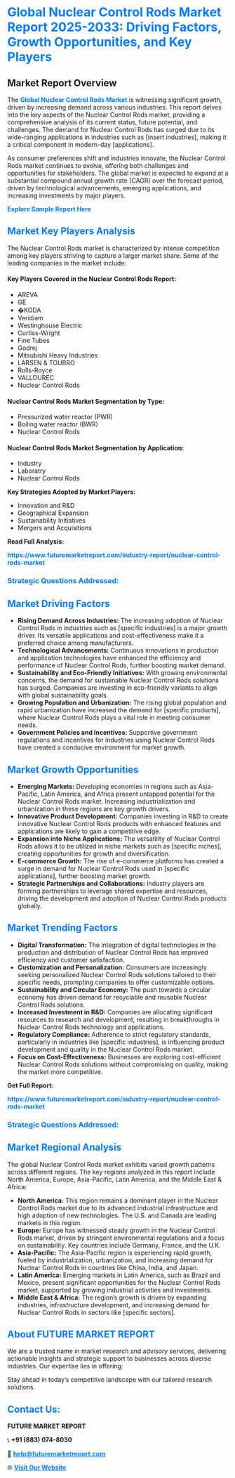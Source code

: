 <h1 style="color: #007BFF;">Global Nuclear Control Rods Market Report 2025-2033: Driving Factors, Growth Opportunities, and Key Players</h1>

<section id="overview">
<h2>Market Report Overview</h2>
<p>The <a href="https://www.futuremarketreport.com/industry-report/nuclear-control-rods-market" style="color: #007BFF; text-decoration: none;"><strong>Global Nuclear Control Rods Market</strong></a> is witnessing significant growth, driven by increasing demand across various industries. This report delves into the key aspects of the Nuclear Control Rods market, providing a comprehensive analysis of its current status, future potential, and challenges. The demand for Nuclear Control Rods has surged due to its wide-ranging applications in industries such as [insert industries], making it a critical component in modern-day [applications].</p>
<p>As consumer preferences shift and industries innovate, the Nuclear Control Rods market continues to evolve, offering both challenges and opportunities for stakeholders. The global market is expected to expand at a substantial compound annual growth rate (CAGR) over the forecast period, driven by technological advancements, emerging applications, and increasing investments by major players.</p>
</section>

<section id="overview">
<p><a href="https://www.futuremarketreport.com/request-sample/reportId=106490" style="color: #007BFF; text-decoration: none;"><strong>Explore Sample Report Here</strong></a></p>
</section>

<section id="key-players">
<h2 style="color: #007BFF;">Market Key Players Analysis</h2>
<p>The Nuclear Control Rods market is characterized by intense competition among key players striving to capture a larger market share. Some of the leading companies in the market include:</p>
<h4>Key Players Covered in the Nuclear Control Rods Report:</h4>
<ul><li>AREVA</li><li>GE</li><li>�KODA</li><li>Veridiam</li><li>Westinghouse Electric</li><li>Curtiss-Wright</li><li>Fine Tubes</li><li>Godrej</li><li>Mitsubishi Heavy Industries</li><li>LARSEN &amp; TOUBRO</li><li>Rolls-Royce</li><li>VALLOUREC</li><li>Nuclear Control Rods</li></ul>
<h4>Nuclear Control Rods Market Segmentation by Type:</h4>
<ul><li>Pressurized water reactor (PWR)</li><li>Boiling water reactor (BWR)</li><li>Nuclear Control Rods</li></ul>

<h4>Nuclear Control Rods Market Segmentation by Application:</h4>
<ul><li>Industry</li><li>Laboratry</li><li>Nuclear Control Rods</li></ul>
<p><strong>Key Strategies Adopted by Market Players:</strong></p>
<ul>
<li>Innovation and R&D</li>
<li>Geographical Expansion</li>
<li>Sustainability Initiatives</li>
<li>Mergers and Acquisitions</li>
</ul>
</section>

<section>
<p><strong>Read Full Analysis: </strong></p><a href="https://www.futuremarketreport.com/industry-report/nuclear-control-rods-market" style="color: #007BFF; text-decoration: none;"><strong>https://www.futuremarketreport.com/industry-report/nuclear-control-rods-market</strong></a>
<h3 style="color: #007BFF;">Strategic Questions Addressed:</h3>
</section>

<section id="driving-factors">
<h2 style="color: #007BFF;">Market Driving Factors</h2>
<ul>
<li><strong>Rising Demand Across Industries:</strong> The increasing adoption of Nuclear Control Rods in industries such as [specific industries] is a major growth driver. Its versatile applications and cost-effectiveness make it a preferred choice among manufacturers.</li>
<li><strong>Technological Advancements:</strong> Continuous innovations in production and application technologies have enhanced the efficiency and performance of Nuclear Control Rods, further boosting market demand.</li>
<li><strong>Sustainability and Eco-Friendly Initiatives:</strong> With growing environmental concerns, the demand for sustainable Nuclear Control Rods solutions has surged. Companies are investing in eco-friendly variants to align with global sustainability goals.</li>
<li><strong>Growing Population and Urbanization:</strong> The rising global population and rapid urbanization have increased the demand for [specific products], where Nuclear Control Rods plays a vital role in meeting consumer needs.</li>
<li><strong>Government Policies and Incentives:</strong> Supportive government regulations and incentives for industries using Nuclear Control Rods have created a conducive environment for market growth.</li>
</ul>
</section>

<section id="growth-opportunities">
<h2 style="color: #007BFF;">Market Growth Opportunities</h2>
<ul>
<li><strong>Emerging Markets:</strong> Developing economies in regions such as Asia-Pacific, Latin America, and Africa present untapped potential for the Nuclear Control Rods market. Increasing industrialization and urbanization in these regions are key growth drivers.</li>
<li><strong>Innovative Product Development:</strong> Companies investing in R&D to create innovative Nuclear Control Rods products with enhanced features and applications are likely to gain a competitive edge.</li>
<li><strong>Expansion into Niche Applications:</strong> The versatility of Nuclear Control Rods allows it to be utilized in niche markets such as [specific niches], creating opportunities for growth and diversification.</li>
<li><strong>E-commerce Growth:</strong> The rise of e-commerce platforms has created a surge in demand for Nuclear Control Rods used in [specific applications], further boosting market growth.</li>
<li><strong>Strategic Partnerships and Collaborations:</strong> Industry players are forming partnerships to leverage shared expertise and resources, driving the development and adoption of Nuclear Control Rods products globally.</li>
</ul>
</section>

<section id="trending-factors">
<h2 style="color: #007BFF;">Market Trending Factors</h2>
<ul>
<li><strong>Digital Transformation:</strong> The integration of digital technologies in the production and distribution of Nuclear Control Rods has improved efficiency and customer satisfaction.</li>
<li><strong>Customization and Personalization:</strong> Consumers are increasingly seeking personalized Nuclear Control Rods solutions tailored to their specific needs, prompting companies to offer customizable options.</li>
<li><strong>Sustainability and Circular Economy:</strong> The push towards a circular economy has driven demand for recyclable and reusable Nuclear Control Rods solutions.</li>
<li><strong>Increased Investment in R&D:</strong> Companies are allocating significant resources to research and development, resulting in breakthroughs in Nuclear Control Rods technology and applications.</li>
<li><strong>Regulatory Compliance:</strong> Adherence to strict regulatory standards, particularly in industries like [specific industries], is influencing product development and quality in the Nuclear Control Rods market.</li>
<li><strong>Focus on Cost-Effectiveness:</strong> Businesses are exploring cost-efficient Nuclear Control Rods solutions without compromising on quality, making the market more competitive.</li>
</ul>
</section>

<section>
<p><strong>Get Full Report: </strong></p><a href="https://www.futuremarketreport.com/industry-report/nuclear-control-rods-market" style="color: #007BFF; text-decoration: none;"><strong>https://www.futuremarketreport.com/industry-report/nuclear-control-rods-market</strong></a>
<h3 style="color: #007BFF;">Strategic Questions Addressed:</h3>
</section>


<section id="regional-analysis">
<h2 style="color: #007BFF;">Market Regional Analysis</h2>
<p>The global Nuclear Control Rods market exhibits varied growth patterns across different regions. The key regions analyzed in this report include North America, Europe, Asia-Pacific, Latin America, and the Middle East & Africa:</p>
<ul>
<li><strong>North America:</strong> This region remains a dominant player in the Nuclear Control Rods market due to its advanced industrial infrastructure and high adoption of new technologies. The U.S. and Canada are leading markets in this region.</li>
<li><strong>Europe:</strong> Europe has witnessed steady growth in the Nuclear Control Rods market, driven by stringent environmental regulations and a focus on sustainability. Key countries include Germany, France, and the U.K.</li>
<li><strong>Asia-Pacific:</strong> The Asia-Pacific region is experiencing rapid growth, fueled by industrialization, urbanization, and increasing demand for Nuclear Control Rods in countries like China, India, and Japan.</li>
<li><strong>Latin America:</strong> Emerging markets in Latin America, such as Brazil and Mexico, present significant opportunities for the Nuclear Control Rods market, supported by growing industrial activities and investments.</li>
<li><strong>Middle East & Africa:</strong> The region’s growth is driven by expanding industries, infrastructure development, and increasing demand for Nuclear Control Rods in sectors like [specific sectors].</li>
</ul>
</section>

<footer>
<h2 style="color: #007BFF;">About FUTURE MARKET REPORT</h2>
<p>We are a trusted name in market research and advisory services, delivering actionable insights and strategic support to businesses across diverse industries. Our expertise lies in offering:</p>

<p>Stay ahead in today’s competitive landscape with our tailored research solutions.</p>

<h2 style="color: #007BFF;">Contact Us:</h2>
<p><strong>FUTURE MARKET REPORT</strong></p>
<p>📞 <strong>+91 (883) 074-8030</strong></p>
<p>📧 <strong><a href="mailto:help@futuremarketreport.com" style="color: #007BFF;">help@futuremarketreport.com</a></strong></p>
<p>🌐 <strong><a href="https://www.futuremarketreport.com/" style="color: #007BFF;">Visit Our Website</a></strong></p>
</footer>